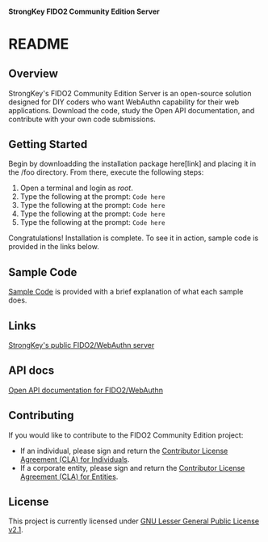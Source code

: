 #### StrongKey FIDO2 Community Edition Server
# README

## Overview
StrongKey's FIDO2 Community Edition Server is an open-source solution designed for DIY coders who want WebAuthn capability for their web applications. Download the code, study the Open API documentation, and contribute with your own code submissions.

## Getting Started
Begin by downloadding the installation package here[link] and placing it in the /foo directory. From there, execute the following steps:
1. Open a terminal and login as *root*.
2. Type the following at the prompt:
    ``Code here``
3. Type the following at the prompt:
    ``Code here``
4. Type the following at the prompt:
    ``Code here``
5. Type the following at the prompt:
    ``Code here``

Congratulations! Installation is complete. To see it in action, sample code is provided in the links below.

## Sample Code
[Sample Code](URL) is provided with a brief explanation of what each sample does.

## Links
[StrongKey's public FIDO2/WebAuthn server](URL)

## API docs
[Open API documentation for FIDO2/WebAuthn](URL)

## Contributing
If you would like to contribute to the FIDO2 Community Edition project:

* If an individual, please sign and return the [Contributor License Agreement (CLA) for Individuals](https://github.com/StrongKey/FIDO-Server/blob/fido/FIDO2%20Community%20Edition%20Server%20by%20StrongKey-Individual.pdf).
* If a corporate entity, please sign and return the [Contributor License Agreement (CLA) for Entities](https://github.com/StrongKey/FIDO-Server/blob/fido/FIDO2%20Community%20Edition%20Server%20by%20StrongKey-Entity.pdf).

## License
This project is currently licensed under [GNU Lesser General Public License v2.1](https://github.com/StrongKey/FIDO-Server/blob/fido/GNU%20Lesser%20General%20Public%20License%20v2.1).

